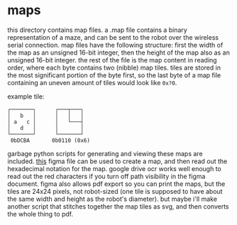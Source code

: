 # maps

this directory contains map files. a .map file contains a binary representation
of a maze, and can be sent to the robot over the wireless serial connection.
map files have the following structure: first the width of the map as an
unsigned 16-bit integer, then the height of the map also as an unsigned 16-bit
integer. the rest of the file is the map content in reading order, where each
byte contains two (nibble) map tiles. tiles are stored in the most significant
portion of the byte first, so the last byte of a map file containing an uneven
amount of tiles would look like `0x?0`.

example tile:

```
┌───────┐      ┌───┬───┐
│   b   │      │   │   │
│ a   c │      │   └───┤
│   d   │      │       │
└───────┘      └───────┘
 0bDCBA       0b0110 (0x6)
```

garbage python scripts for generating and viewing these maps are included.
[this](https://www.figma.com/file/GUKV1am9sqWpPoes9h8Ram/robotrun?node-id=0%3A1)
figma file can be used to create a map, and then read out the hexadecimal
notation for the map. google drive ocr works well enough to read out the red
characters if you turn off path visibility in the figma document. figma also
allows pdf export so you can print the maps, but the tiles are 24x24 pixels,
not robot-sized (one tile is supposed to have about the same width and height
as the robot's diameter). but maybe i'll make another script that stitches
together the map tiles as svg, and then converts the whole thing to pdf.

